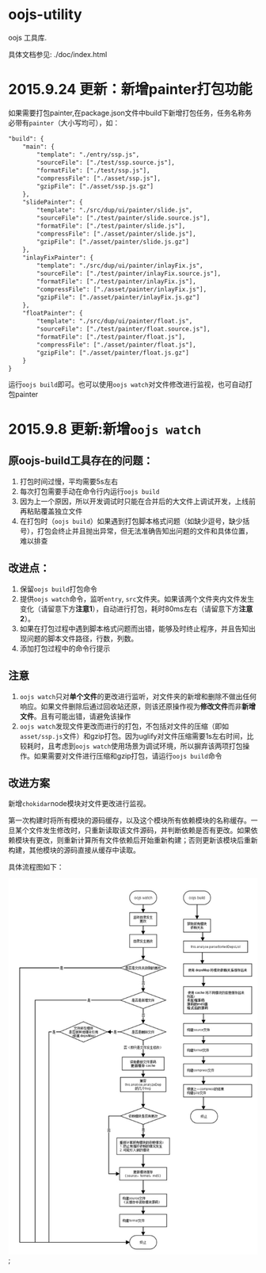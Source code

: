 oojs-utility
============
oojs 工具库.

具体文档参见:
./doc/index.html

# 2015.9.24 更新：新增painter打包功能

如果需要打包painter,在package.json文件中build下新增打包任务，任务名称务必带有`painter`（大小写均可），如：

```
"build": {
    "main": {
        "template": "./entry/ssp.js",
        "sourceFile": ["./test/ssp.source.js"],
        "formatFile": ["./test/ssp.js"],
        "compressFile": ["./asset/ssp.js"],
        "gzipFile": ["./asset/ssp.js.gz"]
    },
    "slidePainter": {
        "template": "./src/dup/ui/painter/slide.js",
        "sourceFile": ["./test/painter/slide.source.js"],
        "formatFile": ["./test/painter/slide.js"],
        "compressFile": ["./asset/painter/slide.js"],
        "gzipFile": ["./asset/painter/slide.js.gz"]        
    },
    "inlayFixPainter": {
        "template": "./src/dup/ui/painter/inlayFix.js",
        "sourceFile": ["./test/painter/inlayFix.source.js"],
        "formatFile": ["./test/painter/inlayFix.js"],
        "compressFile": ["./asset/painter/inlayFix.js"],
        "gzipFile": ["./asset/painter/inlayFix.js.gz"]            
    },
    "floatPainter": {
        "template": "./src/dup/ui/painter/float.js",
        "sourceFile": ["./test/painter/float.source.js"],
        "formatFile": ["./test/painter/float.js"],
        "compressFile": ["./asset/painter/float.js"],
        "gzipFile": ["./asset/painter/float.js.gz"]            
    }
}
```
运行`oojs build`即可。也可以使用`oojs watch`对文件修改进行监视，也可自动打包painter



# 2015.9.8 更新:新增`oojs watch`

## 原oojs-build工具存在的问题：

1. 打包时间过慢，平均需要5s左右
2. 每次打包需要手动在命令行内运行`oojs build`
3. 因为上一个原因，所以开发调试时只能在合并后的大文件上调试开发，上线前再粘贴覆盖独立文件
4. 在打包时（`oojs build`）如果遇到打包脚本格式问题（如缺少逗号，缺少括号），打包会终止并且抛出异常，但无法准确告知出问题的文件和具体位置，难以排查

## 改进点：

1. 保留`oojs build`打包命令
2. 提供`oojs watch`命令，监听`entry`, `src`文件夹。如果该两个文件夹内文件发生变化（请留意下方**注意1**），自动进行打包，耗时80ms左右（请留意下方**注意2**）。
3. 如果在打包过程中遇到脚本格式问题而出错，能够及时终止程序，并且告知出现问题的脚本文件路径，行数，列数。
4. 添加打包过程中的命令行提示

## 注意

1. `oojs watch`只对**单个文件**的更改进行监听，对文件夹的新增和删除不做出任何响应。如果文件删除后通过回收站还原，则该还原操作视为**修改文件**而非**新增文件**。且有可能出错，请避免该操作
2. `oojs watch`发现文件更改而进行的打包，不包括对文件的压缩（即如`asset/ssp.js`文件）和gzip打包。因为uglify对文件压缩需要1s左右时间，比较耗时，且考虑到`oojs watch`使用场景为调试环境，所以摒弃该两项打包操作。如果需要对文件进行压缩和gzip打包，请运行`oojs build`命令

## 改进方案

新增`chokidar`node模块对文件更改进行监视。

第一次构建时将所有模块的源码缓存，以及这个模块所有依赖模块的名称缓存。一旦某个文件发生修改时，只重新读取该文件源码，并判断依赖是否有更改。如果依赖模块有更改，则重新计算所有文件依赖后开始重新构建；否则更新该模块后重新构建，其他模块的源码直接从缓存中读取。

具体流程图如下：

![workflow](./doc/oojs_build_workflow.jpg);